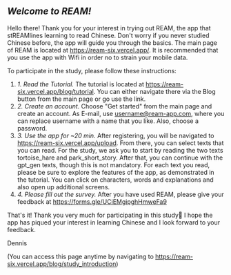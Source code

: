 ## _Welcome to REAM!_

Hello there! Thank you for your interest in trying out REAM, the app that stREAMlines learning to read Chinese. Don't worry if you never studied Chinese before, the app will guide you through the basics. The main page of REAM is located at https://ream-six.vercel.app/. It is recommended that you use the app with Wifi in order no to strain your mobile data.

To participate in the study, please follow these instructions:

1. _1. Read the Tutorial._ The tutorial is located at https://ream-six.vercel.app/blog/tutorial. You can either navigate there via the Blog button from the main page or go use the link.
2. _2. Create an account._ Choose "Get started" from the main page and create an account. As E-mail, use username@ream-app.com, where you can replace username with a name that you like. Also, choose a password.
3. _3. Use the app for ~20 min._ After registering, you will be navigated to https://ream-six.vercel.app/upload. From there, you can select texts that you can read. For the study, we ask you to start by reading the two texts
   tortoise_hare and park_short_story. After that, you can continue with the gpt_gen texts, though this is not mandatory.
   For each text you read, please be sure to explore the features of the app, as demonstrated in the tutorial. You can click on characters, words and explanations and also open up additional screens.
4. _4. Please fill out the survey._ After you have used REAM, please give your feedback at https://forms.gle/UCiEMgipghHmweFa9

That's it! Thank you very much for participating in this study🤗 I hope the app has piqued your interest in learning Chinese and I look forward to your feedback.

Dennis

(You can access this page anytime by navigating to https://ream-six.vercel.app/blog/study_introduction)

